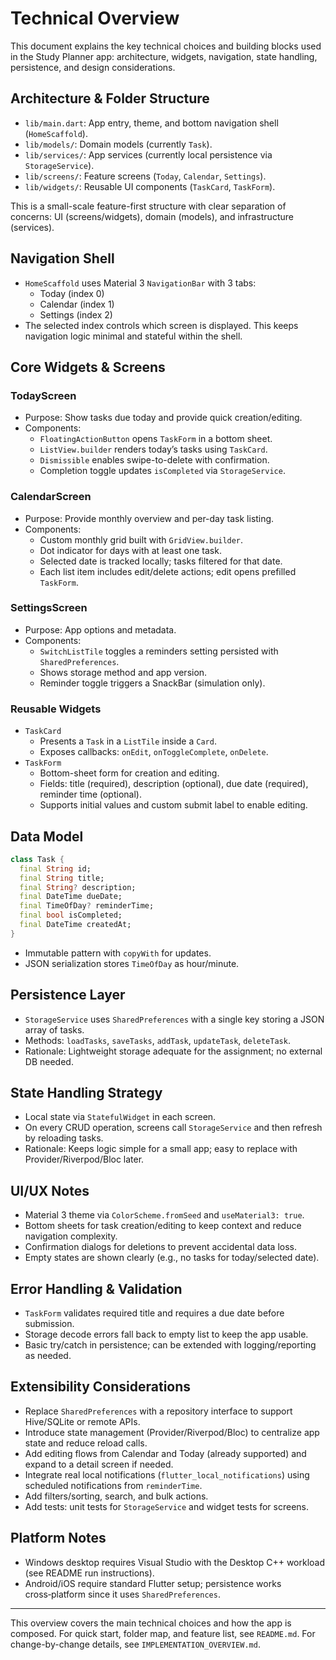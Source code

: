 # Technical Overview

This document explains the key technical choices and building blocks used in the Study Planner app: architecture, widgets, navigation, state handling, persistence, and design considerations.

## Architecture & Folder Structure

- `lib/main.dart`: App entry, theme, and bottom navigation shell (`HomeScaffold`).
- `lib/models/`: Domain models (currently `Task`).
- `lib/services/`: App services (currently local persistence via `StorageService`).
- `lib/screens/`: Feature screens (`Today`, `Calendar`, `Settings`).
- `lib/widgets/`: Reusable UI components (`TaskCard`, `TaskForm`).

This is a small-scale feature-first structure with clear separation of concerns: UI (screens/widgets), domain (models), and infrastructure (services).

## Navigation Shell

- `HomeScaffold` uses Material 3 `NavigationBar` with 3 tabs:
  - Today (index 0)
  - Calendar (index 1)
  - Settings (index 2)
- The selected index controls which screen is displayed. This keeps navigation logic minimal and stateful within the shell.

## Core Widgets & Screens

### TodayScreen
- Purpose: Show tasks due today and provide quick creation/editing.
- Components:
  - `FloatingActionButton` opens `TaskForm` in a bottom sheet.
  - `ListView.builder` renders today’s tasks using `TaskCard`.
  - `Dismissible` enables swipe-to-delete with confirmation.
  - Completion toggle updates `isCompleted` via `StorageService`.

### CalendarScreen
- Purpose: Provide monthly overview and per-day task listing.
- Components:
  - Custom monthly grid built with `GridView.builder`.
  - Dot indicator for days with at least one task.
  - Selected date is tracked locally; tasks filtered for that date.
  - Each list item includes edit/delete actions; edit opens prefilled `TaskForm`.

### SettingsScreen
- Purpose: App options and metadata.
- Components:
  - `SwitchListTile` toggles a reminders setting persisted with `SharedPreferences`.
  - Shows storage method and app version.
  - Reminder toggle triggers a SnackBar (simulation only).

### Reusable Widgets
- `TaskCard`
  - Presents a `Task` in a `ListTile` inside a `Card`.
  - Exposes callbacks: `onEdit`, `onToggleComplete`, `onDelete`.
- `TaskForm`
  - Bottom-sheet form for creation and editing.
  - Fields: title (required), description (optional), due date (required), reminder time (optional).
  - Supports initial values and custom submit label to enable editing.

## Data Model

```dart
class Task {
  final String id;
  final String title;
  final String? description;
  final DateTime dueDate;
  final TimeOfDay? reminderTime;
  final bool isCompleted;
  final DateTime createdAt;
}
```

- Immutable pattern with `copyWith` for updates.
- JSON serialization stores `TimeOfDay` as hour/minute.

## Persistence Layer

- `StorageService` uses `SharedPreferences` with a single key storing a JSON array of tasks.
- Methods: `loadTasks`, `saveTasks`, `addTask`, `updateTask`, `deleteTask`.
- Rationale: Lightweight storage adequate for the assignment; no external DB needed.

## State Handling Strategy

- Local state via `StatefulWidget` in each screen.
- On every CRUD operation, screens call `StorageService` and then refresh by reloading tasks.
- Rationale: Keeps logic simple for a small app; easy to replace with Provider/Riverpod/Bloc later.

## UI/UX Notes

- Material 3 theme via `ColorScheme.fromSeed` and `useMaterial3: true`.
- Bottom sheets for task creation/editing to keep context and reduce navigation complexity.
- Confirmation dialogs for deletions to prevent accidental data loss.
- Empty states are shown clearly (e.g., no tasks for today/selected date).

## Error Handling & Validation

- `TaskForm` validates required title and requires a due date before submission.
- Storage decode errors fall back to empty list to keep the app usable.
- Basic try/catch in persistence; can be extended with logging/reporting as needed.

## Extensibility Considerations

- Replace `SharedPreferences` with a repository interface to support Hive/SQLite or remote APIs.
- Introduce state management (Provider/Riverpod/Bloc) to centralize app state and reduce reload calls.
- Add editing flows from Calendar and Today (already supported) and expand to a detail screen if needed.
- Integrate real local notifications (`flutter_local_notifications`) using scheduled notifications from `reminderTime`.
- Add filters/sorting, search, and bulk actions.
- Add tests: unit tests for `StorageService` and widget tests for screens.

## Platform Notes

- Windows desktop requires Visual Studio with the Desktop C++ workload (see README run instructions).
- Android/iOS require standard Flutter setup; persistence works cross‑platform since it uses `SharedPreferences`.

---

This overview covers the main technical choices and how the app is composed. For quick start, folder map, and feature list, see `README.md`. For change-by-change details, see `IMPLEMENTATION_OVERVIEW.md`.
